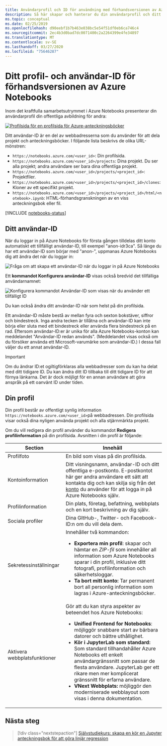 ```yaml
---
title: Användarprofil och ID för användning med förhandsversionen av Azure Notebooks
description: Så här skapar och hanterar du din användarprofil och ditt användar-ID med Azure Notebooks, som blir en del av URL:en för delade anteckningsböcker.
ms.topic: conceptual
ms.date: 02/25/2019
ms.openlocfilehash: d90eebf1b7b463e038bc5e54f51df0eb6ca746c4
ms.sourcegitcommit: 2ec4b3d0bad7dc0071400c2a2264399e4fe34897
ms.translationtype: MT
ms.contentlocale: sv-SE
ms.lasthandoff: 03/27/2020
ms.locfileid: "75646287"
---
```

# <a name="your-profile-and-user-id-for-azure-notebooks-preview"></a>Ditt profil- och användar-ID för förhandsversionen av Azure Notebooks

Inom det kraftfulla samarbetsutrymmet i Azure Notebooks presenterar din användarprofil din offentliga avbildning för andra:

[![Profilsida för en profilsida för Azure-anteckningsböcker](media/accounts/profile-page.png)](media/accounts/profile-page.png#lightbox)

Ditt användar-ID är en del av webbadresserna som du använder för att dela projekt och anteckningsböcker. I följande lista beskrivs de olika URL-mönstren:

- `https://notebooks.azure.com/<user_id>`: Din profilsida.
- `https://notebooks.azure.com/<user_id>/projects`: Dina projekt. Du ser alla projekt; andra användare ser bara dina offentliga projekt.
- `https://notebooks.azure.com/<user_id>/projects/<project_id>`: Projektfiler.
- `https://notebooks.azure.com/<user_id>/projects/<project_id>/clones`: Kloner av ett specifikt projekt.
- `https://notebooks.azure.com/<user_id>/projects/<project_id>/html/<notebook>.ipynb`: HTML-förhandsgranskningen av en viss anteckningsbok eller fil.

[!INCLUDE [notebooks-status](../../includes/notebooks-status.md)]

## <a name="your-user-id"></a>Ditt användar-ID

När du loggar in på Azure Notebooks för första gången tilldelas ditt konto automatiskt ett tillfälligt användar-ID, till exempel "anon-idr3ca". Så länge du har ett användar-ID som börjar med "anon-", uppmanas Azure Notebooks dig att ändra det när du loggar in:

![Fråga om att skapa ett användar-ID när du loggar in på Azure Notebooks](media/accounts/create-user-id.png)

Ett **kommandot Konfigurera användar-ID** visas också bredvid det tillfälliga användarnamnet:

![Konfigurera kommandot Användar-ID som visas när du använder ett tillfälligt ID](media/accounts/configure-user-id-command.png)

Du kan också ändra ditt användar-ID när som helst på din profilsida.

Ett användar-ID måste bestå av mellan fyra och sexton bokstäver, siffror och bindestreck. Inga andra tecken är tillåtna och användar-ID kan inte börja eller sluta med ett bindestreck eller använda flera bindestreck på en rad. Eftersom användar-ID:er är unika för alla Azure Notebooks-konton kan meddelandet "Användar-ID redan används". (Meddelandet visas också om du försöker använda ett Microsoft-varumärke som användar-ID.) I dessa fall väljer du ett annat användar-ID.

> [!Important]
> Om du ändrar ID:et ogiltigförklaras alla webbadresser som du kan ha delat med ditt tidigare ID. Du kan ändra ditt ID tillbaka till ditt tidigare ID för att förnya länkarna. Det är dock möjligt för en annan användare att göra anspråk på ett oanvänt ID under tiden.

## <a name="your-profile"></a>Din profil

Din profil består av offentligt synlig information `https://notebooks.azure.com/<user_id>`på webbadressen. Din profilsida visar också dina nyligen använda projekt och alla stjärnmärkta projekt.

Om du vill redigera din profil använder du kommandot **Redigera profilinformation** på din profilsida. Avsnitten i din profil är följande:

| Section | Innehåll |
| --- | --- |
| Profilfoto | En bild som visas på din profilsida. |
| Kontoinformation | Ditt visningsnamn, användar-ID och ditt offentliga e-postkonto. E-postkontot här ger andra användare ett sätt att kontakta dig och kan skilja sig från det [konto](azure-notebooks-user-account.md) du använder för att logga in på Azure Notebooks själv. |
| Profilinformation | Din plats, företag, befattning, webbplats och en kort beskrivning av dig själv. |
| Sociala profiler | Dina GItHub-, Twitter- och Facebook-ID:n om du vill dela dem. |
| Sekretessinställningar | Innehåller två kommandon:<ul><li>**Exportera min profil**: skapar och hämtar en *ZIP-fil* som innehåller all information som Azure Notebooks sparar i din profil, inklusive ditt fotografi, profilinformation och säkerhetsloggar.</li><li>**Ta bort mitt konto:** Tar permanent bort all personlig information som lagras i Azure-anteckningsböcker.</li></ul> |
| Aktivera webbplatsfunktioner | Gör att du kan styra aspekter av beteendet hos Azure Notebooks:<ul><li>**Unified Frontend for Notebooks**: möjliggör snabbare start av bärbara datorer och bättre uthållighet.</li><li>**Kör i JupyterLab som standard:** Som standard tillhandahåller Azure Notebooks ett enkelt användargränssnitt som passar de flesta användare. JupyterLab ger ett rikare men mer komplicerat gränssnitt för erfarna användare.</li><li>**VNext Webbplats:** möjliggör den moderniserade webblayout som visas i denna dokumentation.</li></ul> |

## <a name="next-steps"></a>Nästa steg  

> [!div class="nextstepaction"]
> [Självstudiekurs: skapa en kör en Jupyter anteckningsbok för att göra linjär regression](tutorial-create-run-jupyter-notebook.md)
